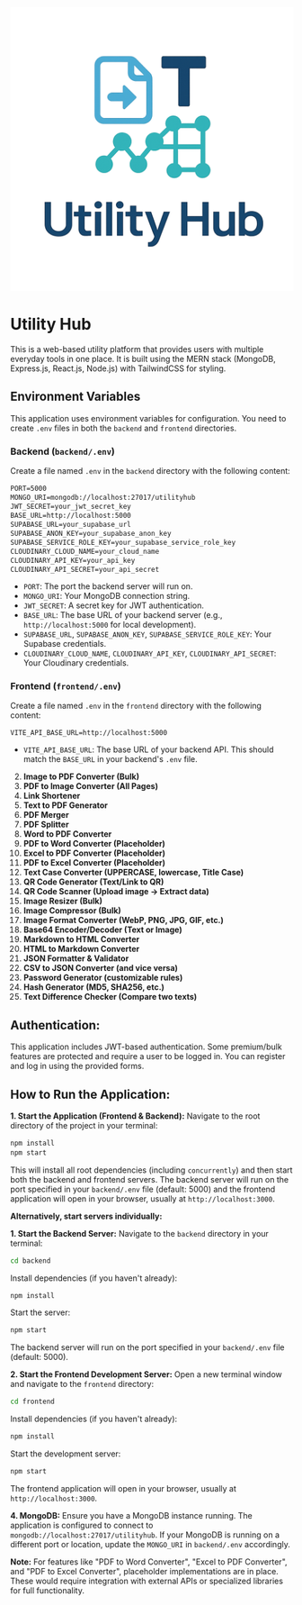 ![Utility Hub Logo](frontend/public/logo.png)

# Utility Hub

This is a web-based utility platform that provides users with multiple everyday tools in one place. It is built using the MERN stack (MongoDB, Express.js, React.js, Node.js) with TailwindCSS for styling.

## Environment Variables

This application uses environment variables for configuration. You need to create `.env` files in both the `backend` and `frontend` directories.

### Backend (`backend/.env`)

Create a file named `.env` in the `backend` directory with the following content:

```
PORT=5000
MONGO_URI=mongodb://localhost:27017/utilityhub
JWT_SECRET=your_jwt_secret_key
BASE_URL=http://localhost:5000
SUPABASE_URL=your_supabase_url
SUPABASE_ANON_KEY=your_supabase_anon_key
SUPABASE_SERVICE_ROLE_KEY=your_supabase_service_role_key
CLOUDINARY_CLOUD_NAME=your_cloud_name
CLOUDINARY_API_KEY=your_api_key
CLOUDINARY_API_SECRET=your_api_secret
```

- `PORT`: The port the backend server will run on.
- `MONGO_URI`: Your MongoDB connection string.
- `JWT_SECRET`: A secret key for JWT authentication.
- `BASE_URL`: The base URL of your backend server (e.g., `http://localhost:5000` for local development).
- `SUPABASE_URL`, `SUPABASE_ANON_KEY`, `SUPABASE_SERVICE_ROLE_KEY`: Your Supabase credentials.
- `CLOUDINARY_CLOUD_NAME`, `CLOUDINARY_API_KEY`, `CLOUDINARY_API_SECRET`: Your Cloudinary credentials.

### Frontend (`frontend/.env`)

Create a file named `.env` in the `frontend` directory with the following content:

```
VITE_API_BASE_URL=http://localhost:5000
```

- `VITE_API_BASE_URL`: The base URL of your backend API. This should match the `BASE_URL` in your backend's `.env` file.

2.  **Image to PDF Converter (Bulk)**
3.  **PDF to Image Converter (All Pages)**
4.  **Link Shortener**
5.  **Text to PDF Generator**
6.  **PDF Merger**
7.  **PDF Splitter**
8.  **Word to PDF Converter**
9.  **PDF to Word Converter (Placeholder)**
10. **Excel to PDF Converter (Placeholder)**
11. **PDF to Excel Converter (Placeholder)**
12. **Text Case Converter (UPPERCASE, lowercase, Title Case)**
13. **QR Code Generator (Text/Link to QR)**
14. **QR Code Scanner (Upload image -> Extract data)**
15. **Image Resizer (Bulk)**
16. **Image Compressor (Bulk)**
17. **Image Format Converter (WebP, PNG, JPG, GIF, etc.)**
18. **Base64 Encoder/Decoder (Text or Image)**
19. **Markdown to HTML Converter**
20. **HTML to Markdown Converter**
21. **JSON Formatter & Validator**
22. **CSV to JSON Converter (and vice versa)**
23. **Password Generator (customizable rules)**
24. **Hash Generator (MD5, SHA256, etc.)**
25. **Text Difference Checker (Compare two texts)**

## Authentication:

This application includes JWT-based authentication. Some premium/bulk features are protected and require a user to be logged in. You can register and log in using the provided forms.

## How to Run the Application:

**1. Start the Application (Frontend & Backend):**
   Navigate to the root directory of the project in your terminal:
   ```bash
   npm install
   npm start
   ```
   This will install all root dependencies (including `concurrently`) and then start both the backend and frontend servers. The backend server will run on the port specified in your `backend/.env` file (default: 5000) and the frontend application will open in your browser, usually at `http://localhost:3000`.

**Alternatively, start servers individually:**

**1. Start the Backend Server:**
   Navigate to the `backend` directory in your terminal:
   ```bash
   cd backend
   ```
   Install dependencies (if you haven't already):
   ```bash
   npm install
   ```
   Start the server:
   ```bash
   npm start
   ```
   The backend server will run on the port specified in your `backend/.env` file (default: 5000).

**2. Start the Frontend Development Server:**
   Open a new terminal window and navigate to the `frontend` directory:
   ```bash
   cd frontend
   ```
   Install dependencies (if you haven't already):
   ```bash
   npm install
   ```
   Start the development server:
   ```bash
   npm start
   ```
   The frontend application will open in your browser, usually at `http://localhost:3000`.



**4. MongoDB:**
   Ensure you have a MongoDB instance running. The application is configured to connect to `mongodb://localhost:27017/utilityhub`. If your MongoDB is running on a different port or location, update the `MONGO_URI` in `backend/.env` accordingly.

**Note:** For features like "PDF to Word Converter", "Excel to PDF Converter", and "PDF to Excel Converter", placeholder implementations are in place. These would require integration with external APIs or specialized libraries for full functionality.